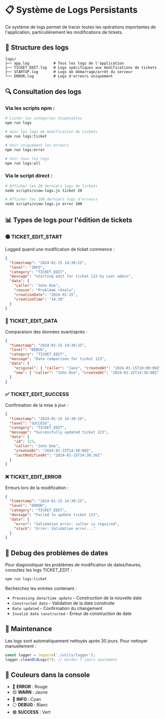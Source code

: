 # 📋 Système de Logs Persistants

Ce système de logs permet de tracer toutes les opérations importantes de l'application, particulièrement les modifications de tickets.

## 📁 Structure des logs

```
logs/
├── app.log           # Tous les logs de l'application
├── TICKET_EDIT.log   # Logs spécifiques aux modifications de tickets
├── STARTUP.log       # Logs de démarrage/arrêt du serveur
└── ERROR.log         # Logs d'erreurs uniquement
```

## 🔍 Consultation des logs

### Via les scripts npm :
```bash
# Lister les catégories disponibles
npm run logs

# Voir les logs de modification de tickets
npm run logs:ticket

# Voir uniquement les erreurs
npm run logs:error

# Voir tous les logs
npm run logs:all
```

### Via le script direct :
```bash
# Afficher les 20 derniers logs de tickets
node scripts/view-logs.js ticket 20

# Afficher les 100 derniers logs d'erreurs  
node scripts/view-logs.js error 100
```

## 📊 Types de logs pour l'édition de tickets

### 🟢 TICKET_EDIT_START
Logged quand une modification de ticket commence :
```json
{
  "timestamp": "2024-01-15 14:30:25",
  "level": "INFO", 
  "category": "TICKET_EDIT",
  "message": "Starting edit for ticket 123 by user admin",
  "data": {
    "caller": "John Doe",
    "reason": "Problème résolu",
    "creationDate": "2024-01-15",
    "creationTime": "14:30"
  }
}
```

### 🔵 TICKET_EDIT_DATA
Comparaison des données avant/après :
```json
{
  "timestamp": "2024-01-15 14:30:25",
  "level": "DEBUG",
  "category": "TICKET_EDIT", 
  "message": "Data comparison for ticket 123",
  "data": {
    "original": { "caller": "Jane", "createdAt": "2024-01-15T10:00:00Z" },
    "new": { "caller": "John Doe", "createdAt": "2024-01-15T14:30:00Z" }
  }
}
```

### ✅ TICKET_EDIT_SUCCESS
Confirmation de la mise à jour :
```json
{
  "timestamp": "2024-01-15 14:30:26",
  "level": "SUCCESS",
  "category": "TICKET_EDIT",
  "message": "Successfully updated ticket 123",
  "data": {
    "id": 123,
    "caller": "John Doe", 
    "createdAt": "2024-01-15T14:30:00Z",
    "lastModifiedAt": "2024-01-15T14:30:26Z"
  }
}
```

### ❌ TICKET_EDIT_ERROR
Erreurs lors de la modification :
```json
{
  "timestamp": "2024-01-15 14:30:25",
  "level": "ERROR",
  "category": "TICKET_EDIT",
  "message": "Failed to update ticket 123",
  "data": {
    "error": "Validation error: caller is required",
    "stack": "Error: Validation error..."
  }
}
```

## 🔧 Debug des problèmes de dates

Pour diagnostiquer les problèmes de modification de dates/heures, consultez les logs TICKET_EDIT :

```bash
npm run logs:ticket
```

Recherchez les entrées contenant :
- `Processing date/time update` - Construction de la nouvelle date
- `Constructed date` - Validation de la date construite  
- `Date updated` - Confirmation du changement
- `Invalid date constructed` - Erreur de construction de date

## 🧹 Maintenance

Les logs sont automatiquement nettoyés après 30 jours. Pour nettoyer manuellement :

```javascript
const logger = require('./utils/logger');
logger.cleanOldLogs(7); // Garder 7 jours seulement
```

## 🎨 Couleurs dans la console

- 🔴 **ERROR** : Rouge
- 🟡 **WARN** : Jaune  
- 🔵 **INFO** : Cyan
- ⚪ **DEBUG** : Blanc
- 🟢 **SUCCESS** : Vert